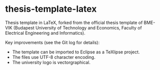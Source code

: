 thesis-template-latex
=====================

Thesis template in LaTeX, forked from the official thesis template of BME-VIK (Budapest University of Technology and Economics, Faculty of Electrical Engineering and Informatics).

Key improvements (see the Git log for details):
* The template can be imported to Eclipse as a TeXlipse project.
* The files use UTF-8 character encoding.
* The university logo is vectorgraphical.